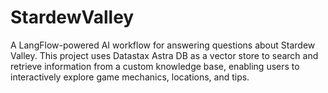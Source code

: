# StardewValley
A LangFlow-powered AI workflow for answering questions about Stardew Valley. This project uses Datastax Astra DB as a vector store to search and retrieve information from a custom knowledge base, enabling users to interactively explore game mechanics, locations, and tips.
